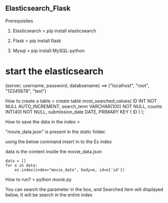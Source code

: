 ## Elasticsearch_Flask

Prerequisites
1. Elasticsearch  >
pip install elasticsearch

2. Flask > 
pip install flask

3. Mysql >
pip install MySQL-python

# start the elasticsearch

(server, username, password, databsename) ==> ("localhost", "root", "12345678", "test")

How to create a table > 
create table most_searched_values(
   ID INT NOT NULL AUTO_INCREMENT,
   search_term VARCHAR(100) NOT NULL,
   counts INT(40) NOT NULL,
   submission_date DATE,
   PRIMARY KEY ( ID )
);

How to save the data in the index >

"movie_data.json" is present in the static folder. 

using the below command insert in to the Es index

data is the content inside the movie_data.json

```
data = []
for e in data:
    es.index(index="movie_data", body=e, id=e['id'])
```
How to run? > 
python movie.py

You can search the parameter in the box, and Searched item will displayed below, It will be search in the entire index



